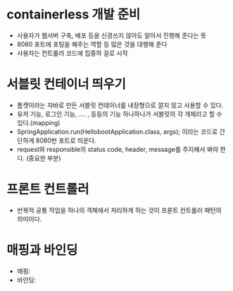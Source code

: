# containerless 개발 준비
- 사용자가 웹서버 구축, 배포 등을 신경쓰지 않아도 알아서 진행해 준다는 뜻
- 8080 포트에 포팅을 해주는 역할 등 많은 것을 대행해 준다
- 사용자는 컨트롤러 코드에 집중하 걸로 시작

# 서블릿 컨테이너 띄우기
- 톰캣이라는 자바로 만든 서블릿 컨테이너를 내장형으로 깔지 않고 사용할 수 있다.
- 유저 기능, 로그인 기능, .... , 등등의 기능 하나하나가 서블릿의 각 개체라고 할 수 있다.(mapping)
- SpringApplication.run(HellobootApplication.class, args); 이라는 코드로 간단하게 8080번 포트로 띄운다.
- request와 responsible의 status code, header, message를 주지해서 봐야 한다. (중요한 부분)

# 프론트 컨트롤러
- 반복적 공통 작업을 하나의 객체에서 처리하게 하는 것이 프론트 컨트롤러 패턴의 의미이다.

# 매핑과 바인딩
- 매핑:
- 바인딩:
